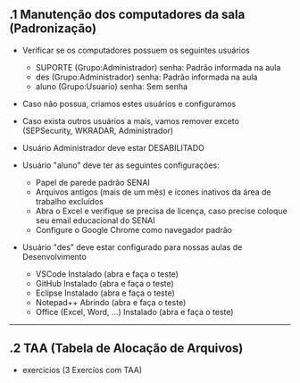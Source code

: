 .1 Manutenção dos computadores da sala (Padronização)
----------------
- Verificar se os computadores possuem os seguintes usuários
	- SUPORTE (Grupo:Administrador) senha: Padrão informada na aula
	- des (Grupo:Administrador) senha: Padrão informada na aula
	- aluno (Grupo:Usuario) senha: Sem senha
- Caso não possua, criamos estes usuários e configuramos
- Caso exista outros usuários a mais, vamos remover exceto (SEPSecurity, WKRADAR, Administrador)
- Usuário Administrador deve estar DESABILITADO

- Usuário "aluno" deve ter as seguintes configurações:
	- Papel de parede padrão SENAI
	- Arquivos antigos (mais de um mês) e ícones inativos da área de trabalho excluídos
	- Abra o Excel e verifique se precisa de licença, caso precise coloque seu email educacional do SENAI
	- Configure o Google Chrome como navegador padrão
- Usuário "des" deve estar configurado para nossas aulas de Desenvolvimento
	- VSCode Instalado (abra e faça o teste)
	- GitHub Instalado (abra e faça o teste)
	- Eclipse Instalado (abra e faça o teste)
	- Notepad++ Abrindo  (abra e faça o teste)
	- Office (Excel, Word, ...) Instalado  (abra e faça o teste)
-----------------
.2 TAA (Tabela de Alocação de Arquivos)
-----------------
- exercicios (3 Exercíos com TAA)
